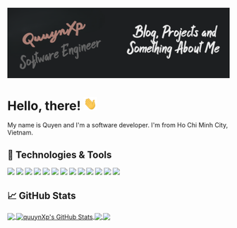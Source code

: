 [![Header](https://raw.githubusercontent.com/quuynXp/quuynXp/main/readme_header.png "Header")](https://ngocquyen.dev/)

# Hello, there! <img src="https://raw.githubusercontent.com/quuynXp/quuynXp/main/wave.gif" width="30px" height="30px" />

My name is Quyen and I'm a software developer. I'm from Ho Chi Minh City, Vietnam.

## 🔧 Technologies & Tools
![](https://img.shields.io/badge/OS-Linux-informational?style=flat&logo=linux&logoColor=white&color=2bbc8a)
![](https://img.shields.io/badge/Editor-IntelliJ_IDEA-informational?style=flat&logo=intellij-idea&logoColor=white&color=2bbc8a)
![](https://img.shields.io/badge/Code-Python-informational?style=flat&logo=python&logoColor=white&color=2bbc8a)
![](https://img.shields.io/badge/Code-JavaScript-informational?style=flat&logo=javascript&logoColor=white&color=2bbc8a)
![](https://img.shields.io/badge/Code-Golang-informational?style=flat&logo=go&logoColor=white&color=2bbc8a)
![](https://img.shields.io/badge/Code-Make-informational?style=flat&logo=cmake&logoColor=white&color=2bbc8a)
![](https://img.shields.io/badge/Code-Vue-informational?style=flat&logo=vue.js&logoColor=white&color=2bbc8a)
![](https://img.shields.io/badge/Shell-Bash-informational?style=flat&logo=gnu-bash&logoColor=white&color=2bbc8a)
![](https://img.shields.io/badge/Tools-PostgreSQL-informational?style=flat&logo=postgresql&logoColor=white&color=2bbc8a)
![](https://img.shields.io/badge/Tools-Docker-informational?style=flat&logo=docker&logoColor=white&color=2bbc8a)
![](https://img.shields.io/badge/Tools-Kubernetes-informational?style=flat&logo=kubernetes&logoColor=white&color=2bbc8a)
![](https://img.shields.io/badge/Tools-Red_Hat_OpenShift-informational?style=flat&logo=red-hat-open-shift&logoColor=white&color=2bbc8a)
![](https://img.shields.io/badge/Cloud-Digital_Ocean-informational?style=flat&logo=digitalocean&logoColor=white&color=2bbc8a)

## &#x1f4c8; GitHub Stats

<a href="https://github.com/quuynXp/quuynXp">
  <img align="center" src="https://github-readme-stats.vercel.app/api/top-langs/?username=quuynXp&title_color=ffffff&text_color=c9cacc&icon_color=2bbc8a&bg_color=1d1f21&langs_count=3" />
</a>

<a href="https://github.com/quuynXp/quuynXp">
  <img align="center" src="https://github-readme-stats.vercel.app/api?username=quuynXp&show_icons=true&line_height=27&count_private=true&title_color=ffffff&text_color=c9cacc&icon_color=2bbc8a&bg_color=1d1f21" alt="quuynXp's GitHub Stats" />
</a>

<a href="https://github.com/quuynXp/Restaurant_Korean">
  <img align="center" src="https://github-readme-stats.vercel.app/api/pin/?username=quuynXp&repo=Restaurant_Korean&title_color=ffffff&text_color=c9cacc&icon_color=2bbc8a&bg_color=1d1f21" />
</a>

<a href="https://github.com/quuynXp/Web_Fashion">
  <img align="center" src="https://github-readme-stats.vercel.app/api/pin/?username=quuynXp&repo=Web_Fashion&title_color=ffffff&text_color=c9cacc&icon_color=2bbc8a&bg_color=1d1f21" />
</a>    

<!-- links to social media icons -->

<!-- icons with padding -->

[1.1]: http://i.imgur.com/0o48UoR.png (github icon with padding)
[2.1]: https://simpleicons.org/?modal=icon&q=facebook (facebook icon with padding)

<!-- icons without padding -->

[1.2]: http://i.imgur.com/9I6NRUm.png (github icon without padding)
[2.2]: https://simpleicons.org/?modal=icon&q=facebook (facebook icon without padding)

<!-- links to your social media accounts -->

[1]: https://github.com/quuynXp
[2]: https://www.facebook.com/n.quyen19.24vtmp


<!-- Resources -->
<!-- Icons: https://simpleicons.org/ -->
<!-- GitHub Stats: https://github.com/anuraghazra/github-readme-stats -->
<!-- Emojis: https://emojipedia.org/emoji/ -->
<!-- HTML Emojis: https://www.fileformat.info/index.htm -->
<!-- Shields: https://shields.io/ -->
<!-- Awesome GitHub Profile README: https://github.com/abhisheknaiidu/awesome-github-profile-readme -->
